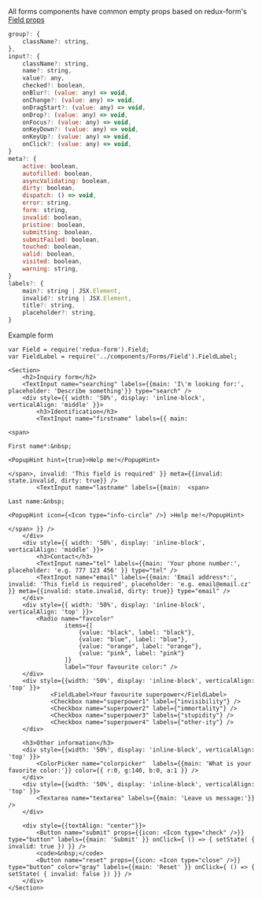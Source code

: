 All forms components have common empty props based on redux-form's [Field props](http://redux-form.com/6.0.0-alpha.4/docs/api/Field.md/#props)

```jsx
group?: {
    className?: string,
},
input?: {
    className?: string,
    name?: string,
    value?: any,
    checked?: boolean,
    onBlur?: (value: any) => void,
    onChange?: (value: any) => void,
    onDragStart?: (value: any) => void,
    onDrop?: (value: any) => void,
    onFocus?: (value: any) => void,
    onKeyDown?: (value: any) => void,
    onKeyUp?: (value: any) => void,
    onClick?: (value: any) => void,
}
meta?: {
    active: boolean,
    autofilled: boolean,
    asyncValidating: boolean,
    dirty: boolean,
    dispatch: () => void,
    error: string,
    form: string,
    invalid: boolean,
    pristine: boolean,
    submitting: boolean,
    submitFailed: boolean,
    touched: boolean,
    valid: boolean,
    visited: boolean,
    warning: string,
}
labels?: {
    main?: string | JSX.Element,
    invalid?: string | JSX.Element,
    title?: string,
    placeholder?: string,
}
```


Example form

    var Field = require('redux-form').Field;
    var FieldLabel = require('../components/Forms/Field').FieldLabel;

    <Section>
        <h2>Inquiry form</h2>
        <TextInput name="searching" labels={{main: 'I\'m looking for:', placeholder: 'Describe something'}} type="search" />
        <div style={{ width: '50%', display: 'inline-block', verticalAlign: 'middle' }}>
            <h3>Identification</h3>
            <TextInput name="firstname" labels={{ main:
                                                                        <span>
                                                                            First name*:&nbsp;
                                                                            <PopupHint hint={true}>Help me!</PopupHint>
                                                                        </span>, invalid: 'This field is required' }} meta={{invalid: state.invalid, dirty: true}} />
            <TextInput name="lastname" labels={{main:  <span>
                                                                            Last name:&nbsp;
                                                                            <PopupHint icon={<Icon type="info-circle" />} >Help me!</PopupHint>
                                                                          </span> }} />
        </div>
        <div style={{ width: '50%', display: 'inline-block', verticalAlign: 'middle' }}>
            <h3>Contact</h3>
            <TextInput name="tel" labels={{main: 'Your phone number:', placeholder: 'e.g. 777 123 456' }} type="tel" />
            <TextInput name="email" labels={{main: 'Email address*:', invalid: 'This field is required', placeholder: 'e.g. email@email.cz' }} meta={{invalid: state.invalid, dirty: true}} type="email" />
        </div>
        <div style={{ width: '50%', display: 'inline-block', verticalAlign: 'top' }}>
            <Radio name="favcolor"
                    items={[
                        {value: "black", label: "black"},
                        {value: "blue", label: "blue"},
                        {value: "orange", label: "orange"},
                        {value: "pink", label: "pink"}
                    ]}
                    label="Your favourite color:" />
        </div>
        <div style={{width: '50%', display: 'inline-block', verticalAlign: 'top' }}>
                <FieldLabel>Your favourite superpower</FieldLabel>
                <Checkbox name="superpower1" label={"invisibility"} />
                <Checkbox name="superpower2" label={"immortality"} />
                <Checkbox name="superpower3" labels={"stupidity"} />
                <Checkbox name="superpower4" labels={"other-ity"} />
        </div>

        <h3>Other information</h3>
        <div style={{width: '50%', display: 'inline-block', verticalAlign: 'top' }}>
            <ColorPicker name="colorpicker"  labels={{main: 'What is your favorite color:'}} color={{ r:0, g:140, b:0, a:1 }} />
        </div>
        <div style={{width: '50%', display: 'inline-block', verticalAlign: 'top' }}>
            <Textarea name="textarea" labels={{main: 'Leave us message:'}} />
        </div>

        <div style={{textAlign: "center"}}>
            <Button name="submit" props={{icon: <Icon type="check" />}} type="button" labels={{main: 'Submit' }} onClick={ () => { setState( { invalid: true }) }} />
            <code>&nbsp;</code>
            <Button name="reset" props={{icon: <Icon type="close" />}} type="button" color="gray" labels={{main: 'Reset' }} onClick={ () => { setState( { invalid: false }) }} />
        </div>
    </Section>
